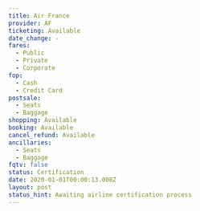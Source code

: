 ```yaml
---
title: Air France
provider: AF
ticketing: Available
date_change: -
fares:
  - Public
  - Private
  - Corporate
fop:
  - Cash
  - Credit Card
postsale:
  - Seats
  - Baggage
shopping: Available
booking: Available
cancel_refund: Available
ancillaries:
  - Seats
  - Baggage
fqtv: false
status: Certification
date: 2020-01-01T00:00:13.000Z
layout: post
status_hint: Awaiting airline certification process
---
```

